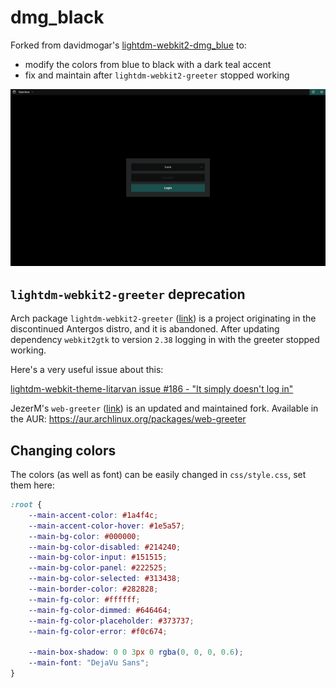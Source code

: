 # dmg_black

Forked from davidmogar's [lightdm-webkit2-dmg_blue](https://github.com/davidmogar/lightdm-webkit2-dmg_blue) to:
* modify the colors from blue to black with a dark teal accent 
* fix and maintain after `lightdm-webkit2-greeter` stopped working

![screenshot](screenshot.png)

## `lightdm-webkit2-greeter` deprecation

Arch package `lightdm-webkit2-greeter` ([link](https://github.com/Antergos/web-greeter)) is a project originating in the discontinued Antergos distro, and it is abandoned. After updating dependency `webkit2gtk` to version `2.38` logging in with the greeter stopped working.

Here's a very useful issue about this:

[lightdm-webkit-theme-litarvan issue #186 - "It simply doesn't log in"](https://github.com/Litarvan/lightdm-webkit-theme-litarvan/issues/186)

JezerM's `web-greeter` ([link](https://github.com/jezerm/web-greeter)) is an updated and maintained fork. Available in the AUR: https://aur.archlinux.org/packages/web-greeter 

## Changing colors

The colors (as well as font) can be easily changed in `css/style.css`, set them here:

```css
:root {
	--main-accent-color: #1a4f4c;
	--main-accent-color-hover: #1e5a57;
	--main-bg-color: #000000;
	--main-bg-color-disabled: #214240;
	--main-bg-color-input: #151515;
	--main-bg-color-panel: #222525;
	--main-bg-color-selected: #313438;
	--main-border-color: #282828;
	--main-fg-color: #ffffff;
	--main-fg-color-dimmed: #646464;
	--main-fg-color-placeholder: #373737;
	--main-fg-color-error: #f0c674;

	--main-box-shadow: 0 0 3px 0 rgba(0, 0, 0, 0.6);
	--main-font: "DejaVu Sans";
}
```

